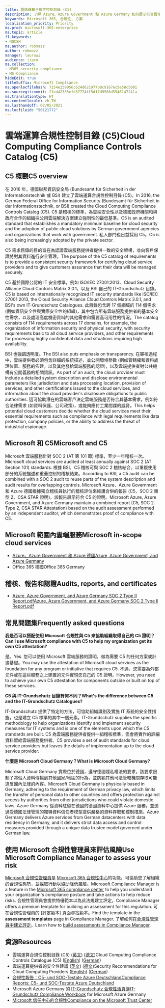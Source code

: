 ```yaml
---
title: 雲端運算合規性控制目錄 (C5)
description: 了解 Azure、Azure Government 和 Azure Germany 如何展示符合雲端運算合規性控制目錄 (C5) 的證明。
keywords: Microsoft 365, 合規性, 方案
localization_priority: Priority
ms.prod: microsoft-365-enterprise
ms.topic: article
f1.keywords:
- NOCSH
ms.author: robmazz
author: robmazz
manager: laurawi
audience: itpro
ms.collection:
- M365-security-compliance
- MS-Compliance
hideEdit: true
titleSuffix: Microsoft Compliance
ms.openlocfilehash: 7154e239956c624d621977b8c9167ec5e58c5001
ms.sourcegitcommit: 21ed42335efd37774ff5d17d9586d5546147241a
ms.translationtype: HT
ms.contentlocale: zh-TW
ms.lasthandoff: 02/05/2021
ms.locfileid: "50121772"
---
```

# <a name="cloud-computing-compliance-controls-catalog-c5"></a><span data-ttu-id="72300-104">雲端運算合規性控制目錄 (C5)</span><span class="sxs-lookup"><span data-stu-id="72300-104">Cloud Computing Compliance Controls Catalog (C5)</span></span>

## <a name="c5-overview"></a><span data-ttu-id="72300-105">C5 概觀</span><span class="sxs-lookup"><span data-stu-id="72300-105">C5 overview</span></span>

<span data-ttu-id="72300-106">在 2016 年，德國聯邦資訊安全局 (Bundesamt für Sicherheit in der Informationstechnik 或 BSI) 建立了雲端運算合規性控制目錄 (C5)。</span><span class="sxs-lookup"><span data-stu-id="72300-106">In 2016, the German Federal Office for Information Security (Bundesamt für Sicherheit in der Informationstechnik, or BSI) created the Cloud Computing Compliance Controls Catalog (C5).</span></span> <span data-ttu-id="72300-107">C5 是稽核的標準，為雲端安全性以及德國政府機關和與政府合作的組織採公用雲端解決方案建立強制性的最低基準。</span><span class="sxs-lookup"><span data-stu-id="72300-107">C5 is an audited standard that establishes a mandatory minimum baseline for cloud security and the adoption of public cloud solutions by German government agencies and organizations that work with government.</span></span> <span data-ttu-id="72300-108">私人部門也日益採用 C5。</span><span class="sxs-lookup"><span data-stu-id="72300-108">C5 is also being increasingly adopted by the private sector.</span></span>

<span data-ttu-id="72300-109">C5 需求目錄的目的旨在為認證雲端服務提供者提供一致的安全架構，並向客戶保證將對其資料進行安全管理。</span><span class="sxs-lookup"><span data-stu-id="72300-109">The purpose of the C5 catalog of requirements is to provide a consistent security framework for certifying cloud service providers and to give customers assurance that their data will be managed securely.</span></span>

<span data-ttu-id="72300-110">C5 基於國際公認的 IT 安全標準，例如 ISO/IEC 27001:2013、Cloud Security Alliance Cloud Controls Matrix 3.0.1，以及 BSI 自己的 IT-Grundschutz 目錄。</span><span class="sxs-lookup"><span data-stu-id="72300-110">C5 is based on internationally recognized IT security standards like ISO/IEC 27001:2013, the Cloud Security Alliance Cloud Controls Matrix 3.0.1, and BSI's own IT-Grundschutz Catalogues.</span></span> <span data-ttu-id="72300-111">此目錄包含跨 17 個網域的 114 個需求 (例如資訊安全性與實際安全性的組織)，其中包含所有雲端服務提供者的基本安全性需求，以及處理高度機密資料的其他需求和需要高可用性的情況。</span><span class="sxs-lookup"><span data-stu-id="72300-111">The catalog consists of 114 requirements across 17 domains, for example, the organization of information security and physical security, with security requirements basic to all cloud service providers, and other requirements for processing highly confidential data and situations requiring high availability.</span></span>

<span data-ttu-id="72300-112">BSI 也強調透明度。</span><span class="sxs-lookup"><span data-stu-id="72300-112">The BSI also puts emphasis on transparency.</span></span> <span data-ttu-id="72300-113">在審核過程中，雲端提供者必須包含詳細的系統描述，並公開環境參數 (例如管轄權和資料處理位置、服務的佈建，以及其他發給雲端服務的認證)，以及雲端提供者對公共機構有公開義務的相關資訊。</span><span class="sxs-lookup"><span data-stu-id="72300-113">As part of an audit, the cloud provider must include a detailed system description and disclose environmental parameters like jurisdiction and data processing location, provision of services, and other certifications issued to the cloud services, and information about the cloud provider's disclosure obligations to public authorities.</span></span> <span data-ttu-id="72300-114">這可協助潛在的雲端客戶決定雲端服務是否符合其基本需求，例如符合法律需求 (如資料保護、公司政策)，或能夠應付工業間諜的威脅。</span><span class="sxs-lookup"><span data-stu-id="72300-114">This helps potential cloud customers decide whether the cloud services meet their essential requirements such as compliance with legal requirements like data protection, company policies, or the ability to address the threat of industrial espionage.</span></span>

## <a name="microsoft-and-c5"></a><span data-ttu-id="72300-115">Microsoft 和 C5</span><span class="sxs-lookup"><span data-stu-id="72300-115">Microsoft and C5</span></span>

<span data-ttu-id="72300-116">Microsoft 雲端服務針對 SOC 2 (AT 第 101 節) 標準，至少一年稽核一次。</span><span class="sxs-lookup"><span data-stu-id="72300-116">Microsoft cloud services are audited at least annually against SOC 2 (AT Section 101) standards.</span></span> <span data-ttu-id="72300-117">根據 BSI，C5 稽核可與 SOC 2 稽核結合，以重複使用部分的系統描述和重疊控制的稽核結果。</span><span class="sxs-lookup"><span data-stu-id="72300-117">According to BSI, a C5 audit can be combined with a SOC 2 audit to reuse parts of the system description and audit results for overlapping controls.</span></span> <span data-ttu-id="72300-118">Microsoft Azure、Azure Government 和 Azure 德國根據獨立稽核員執行的稽核評估來維護合併的報告 (C5、SOC 2 類型 2、CSA STAR 證明)，該報告展示符合 C5 的證明。</span><span class="sxs-lookup"><span data-stu-id="72300-118">Microsoft Azure, Azure Government, and Azure Germany maintain a combined report (C5, SOC 2 Type 2, CSA STAR Attestation) based on the audit assessment performed by an independent auditor, which demonstrates proof of compliance with C5.</span></span>

## <a name="microsoft-in-scope-cloud-services"></a><span data-ttu-id="72300-119">Microsoft 範圍內雲端服務</span><span class="sxs-lookup"><span data-stu-id="72300-119">Microsoft in-scope cloud services</span></span>

- [<span data-ttu-id="72300-120">Azure、Azure Government 和 Azure 德國</span><span class="sxs-lookup"><span data-stu-id="72300-120">Azure, Azure Government, and Azure Germany</span></span>](https://go.microsoft.com/fwlink/p/?linkid=2051569)
- <span data-ttu-id="72300-121">Office 365 德國</span><span class="sxs-lookup"><span data-stu-id="72300-121">Office 365 Germany</span></span>

## <a name="audits-reports-and-certificates"></a><span data-ttu-id="72300-122">稽核、報告和認證</span><span class="sxs-lookup"><span data-stu-id="72300-122">Audits, reports, and certificates</span></span>

- [<span data-ttu-id="72300-123">Azure, Azure Government, and Azure Germany SOC 2 Type II Report.pdf</span><span class="sxs-lookup"><span data-stu-id="72300-123">Azure, Azure Government, and Azure Germany SOC 2 Type II Report.pdf</span></span>](https://go.microsoft.com/fwlink/p/?linkid=2093520)

## <a name="frequently-asked-questions"></a><span data-ttu-id="72300-124">常見問題集</span><span class="sxs-lookup"><span data-stu-id="72300-124">Frequently asked questions</span></span>

<span data-ttu-id="72300-125">**我是否可以搭配使用 Microsoft 合規性與 C5 來協助組織取得自己的 C5 證明？**</span><span class="sxs-lookup"><span data-stu-id="72300-125">**Can I use Microsoft compliance with C5 to help my organization get its own C5 attestation?**</span></span>

<span data-ttu-id="72300-126">是。</span><span class="sxs-lookup"><span data-stu-id="72300-126">Yes.</span></span> <span data-ttu-id="72300-127">您可以使用 Microsoft 雲端服務的證明，做為需要 C5 的任何方案或計畫基礎。</span><span class="sxs-lookup"><span data-stu-id="72300-127">You may use the attestation of Microsoft cloud services as the foundation for any program or initiative that requires C5.</span></span> <span data-ttu-id="72300-128">不過，您需要為外部元件或在這些服務之上建置的元件實現您自己的 C5 證明。</span><span class="sxs-lookup"><span data-stu-id="72300-128">However, you need to achieve your own C5 attestation for components outside or built on top of these services.</span></span>

<span data-ttu-id="72300-129">**C5 與 IT-Grundschutz 目錄有何不同？**</span><span class="sxs-lookup"><span data-stu-id="72300-129">**What's the difference between C5 and the IT-Grundschutz Catalogues?**</span></span>

<span data-ttu-id="72300-130">IT-Grundschutz 提供了特定的方法，可協助組織識別及實施 IT 系統的安全性措施，也是建立 C5 標準的其中一個元素。</span><span class="sxs-lookup"><span data-stu-id="72300-130">IT-Grundschutz supplies the specific methodology to help organizations identify and implement security measures for IT systems and is one of the elements upon which the C5 standards are built.</span></span> <span data-ttu-id="72300-131">C5 為雲端服務提供者提供一組稽核標準，但會將實作的詳細資料留給雲端服務提供者。</span><span class="sxs-lookup"><span data-stu-id="72300-131">C5 provides a set of audit standards for cloud service providers but leaves the details of implementation up to the cloud service provider.</span></span>

<span data-ttu-id="72300-132">**什麼是 Microsoft Cloud Germany？**</span><span class="sxs-lookup"><span data-stu-id="72300-132">**What is Microsoft Cloud Germany?**</span></span>

<span data-ttu-id="72300-133">Microsoft Cloud Germany 實際位於德國，遵守德國隱私權法的要求，該要求限制了將個人資料傳輸到其他國家/地區的行為，並防範其他司法管轄機關存取可能違反國內法律的內容。</span><span class="sxs-lookup"><span data-stu-id="72300-133">Microsoft Cloud Germany is physically based in Germany, adhering to the requirement of German privacy law, which limits the transfer of personal data to other countries and offers protection against access by authorities from other jurisdictions who could violate domestic laws.</span></span> <span data-ttu-id="72300-134">Azure Germany 從資料駐留在德國的德國資料中心提供 Azure 服務，並透過受德國法律管理的獨特資料信任者模型提供嚴格的資料存取和控制措施。</span><span class="sxs-lookup"><span data-stu-id="72300-134">Azure Germany delivers Azure services from German datacenters with data residency in Germany, and it delivers strict data access and control measures provided through a unique data trustee model governed under German law.</span></span>

## <a name="use-microsoft-compliance-manager-to-assess-your-risk"></a><span data-ttu-id="72300-135">使用 Microsoft 合規性管理員來評估風險</span><span class="sxs-lookup"><span data-stu-id="72300-135">Use Microsoft Compliance Manager to assess your risk</span></span>

<span data-ttu-id="72300-136">[Microsoft 合規性管理員](/microsoft-365/compliance/compliance-manager)是 [Microsoft 365 合規性中心](/microsoft-365/compliance/microsoft-365-compliance-center)的功能，可協助您了解組織的合規性態勢，並採取行動以協助降低風險。</span><span class="sxs-lookup"><span data-stu-id="72300-136">[Microsoft Compliance Manager](/microsoft-365/compliance/compliance-manager) is a feature in the [Microsoft 365 compliance center](/microsoft-365/compliance/microsoft-365-compliance-center) to help you understand your organization's compliance posture and take actions to help reduce risks.</span></span> <span data-ttu-id="72300-137">合規性管理員會提供特優範本以為此法規建立評定。</span><span class="sxs-lookup"><span data-stu-id="72300-137">Compliance Manager offers a premium template for building an assessment for this regulation.</span></span> <span data-ttu-id="72300-138">可在合規性管理員的 [評定範本] 頁面尋找範本。</span><span class="sxs-lookup"><span data-stu-id="72300-138">Find the template in the **assessment templates** page in Compliance Manager.</span></span> <span data-ttu-id="72300-139">了解如何[在合規性管理員中建立評定](/microsoft-365/compliance/compliance-manager-assessments)。</span><span class="sxs-lookup"><span data-stu-id="72300-139">Learn how to [build assessments in Compliance Manager](/microsoft-365/compliance/compliance-manager-assessments).</span></span>

## <a name="resources"></a><span data-ttu-id="72300-140">資源</span><span class="sxs-lookup"><span data-stu-id="72300-140">Resources</span></span>

- <span data-ttu-id="72300-141">雲端運算合規性控制目錄 (C5) ([英文](https://www.bsi.bund.de/EN/Topics/CloudComputing/Compliance_Criteria_Catalogue/Compliance_Criteria_Catalogue_node.html)) ([德文](https://www.bsi.bund.de/DE/Themen/DigitaleGesellschaft/CloudComputing/Kriterienkatalog/Kriterienkatalog_node.html))</span><span class="sxs-lookup"><span data-stu-id="72300-141">Cloud Computing Compliance Controls Catalogue (C5) ([English](https://www.bsi.bund.de/EN/Topics/CloudComputing/Compliance_Criteria_Catalogue/Compliance_Criteria_Catalogue_node.html)) ([German](https://www.bsi.bund.de/DE/Themen/DigitaleGesellschaft/CloudComputing/Kriterienkatalog/Kriterienkatalog_node.html))</span></span>
- <span data-ttu-id="72300-142">雲端運算提供者的安全性建議 ([英文](https://www.bsi.bund.de/EN/Topics/CloudComputing/Secure_use_of_cloud_services/Secure_use_cloud_services_node.html)) ([德文](https://www.bsi.bund.de/DE/Themen/DigitaleGesellschaft/CloudComputing/Sichere_Nutzung_Cloud/Sichere_Nutzung_Cloud_node.html))</span><span class="sxs-lookup"><span data-stu-id="72300-142">Security Recommendations for Cloud Computing Providers ([English](https://www.bsi.bund.de/EN/Topics/CloudComputing/Secure_use_of_cloud_services/Secure_use_cloud_services_node.html)) ([German](https://www.bsi.bund.de/DE/Themen/DigitaleGesellschaft/CloudComputing/Sichere_Nutzung_Cloud/Sichere_Nutzung_Cloud_node.html))</span></span>
- [<span data-ttu-id="72300-143">合規性報告：C5- und SOC-Testate Azure Deutschland</span><span class="sxs-lookup"><span data-stu-id="72300-143">Compliance Reports: C5- und SOC-Testate Azure Deutschland</span></span>](https://servicetrust.microsoft.com/ViewPage/MSComplianceGuide?command=Download&downloadType=Document&downloadId=df100ae1-baf9-4785-8a6d-864c0bc5c308&docTab=4ce99610-c9c0-11e7-8c2c-f908a777fa4d_SOC%20%2F%20SSAE%2016%20Reports)
- <span data-ttu-id="72300-144">Microsoft Azure Germany 的 [IT-Grundschutz 合規性活頁簿](https://gallery.technet.microsoft.com/Azure-Germany-IT-fca4afd7)</span><span class="sxs-lookup"><span data-stu-id="72300-144">[IT-Grundschutz Compliance Workbook](https://gallery.technet.microsoft.com/Azure-Germany-IT-fca4afd7) for Microsoft Azure Germany</span></span>
- [<span data-ttu-id="72300-145">Microsoft 信任中心的合規性</span><span class="sxs-lookup"><span data-stu-id="72300-145">Compliance on the Microsoft Trust Center</span></span>](https://www.microsoft.com/trust-center/compliance/compliance-overview)
